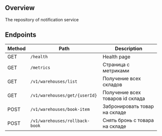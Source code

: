 ## Overview

The repository of notification service

## Endpoints

Method | Path                             | Description                                   |                                                                         
---    |----------------------------------|------------------------------------------------
GET    | `/health`                        | Health page                                   |
GET    | `/metrics`                       | Страница с метриками                          |
GET    | `/v1/warehouses/list`            | Получение всех складов                        |
GET    | `/v1/warehouses/get/{userId}`    | Получение всех товаров id склада              |
POST   | `/v1/warehouses/book-item`       | Забронировать товар на складе                 |
POST   | `/v1/warehouses/rollback-book`   | Снять бронь с товара на складе                |